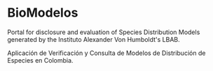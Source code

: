 BioModelos
==========

Portal for disclosure and evaluation of Species Distribution Models generated by the Instituto Alexander Von Humboldt's LBAB.

Aplicación de Verificación y Consulta de Modelos de Distribución de Especies en Colombia.